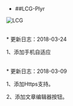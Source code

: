 
* ##LCG-Plyr

![LCG](https://www.kzwr.com/kzwrfs?fid=e20ca4b872a54d76a9581c7fb672b35ag9jf.png "LCG-小超超")

<br>
* 更新日志：2018-03-24

  1、添加手机自适应

<br>
* 更新日志：2018-03-09

  1、添加Https支持。

  2、添加文章编辑器按钮。
